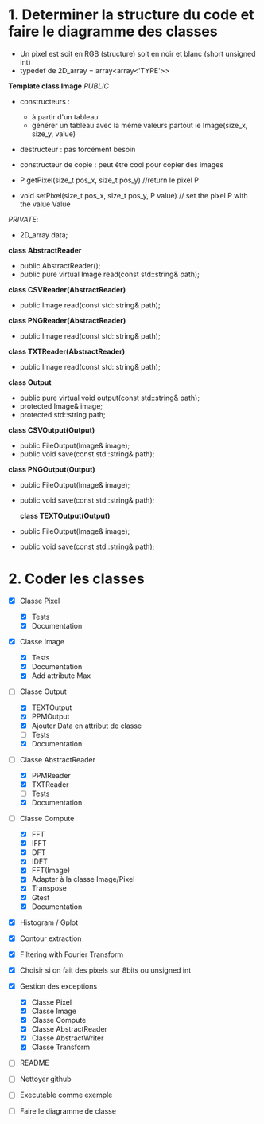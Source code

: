 # 1. Determiner la structure du code et faire le diagramme des classes

* Un pixel est soit en RGB (structure) soit en noir et blanc (short unsigned int)
* typedef de 2D_array = array<array<'TYPE'>>

**Template <Pixel> class Image** 
_PUBLIC_
* constructeurs : 
  * à partir d'un tableau
  * générer un tableau avec la même valeurs partout ie Image(size_x, size_y, value)

* destructeur : pas forcément besoin

* constructeur de copie : peut être cool pour copier des images

* P getPixel(size_t pos_x, size_t pos_y) //return le pixel P
* void setPixel(size_t pos_x, size_t pos_y, P value) // set the pixel P with the value Value

_PRIVATE_:
* 2D_array<Pixel> data;

**class AbstractReader**
* public AbstractReader();
* public pure virtual Image read(const std::string& path);

**class CSVReader(AbstractReader)**
* public Image read(const std::string& path);

**class PNGReader(AbstractReader)**
* public Image read(const std::string& path);

**class TXTReader(AbstractReader)**
* public Image read(const std::string& path);


**class Output**
* public pure virtual void output(const std::string& path);
* protected Image& image;
* protected std::string path;

**class CSVOutput(Output)**
* public FileOutput(Image& image);
* public void save(const std::string& path);

**class PNGOutput(Output)**
* public FileOutput(Image& image);
* public void save(const std::string& path);
  
  **class TEXTOutput(Output)**
* public FileOutput(Image& image);
* public void save(const std::string& path);

# 2. Coder les classes

- [x] Classe Pixel
  - [x] Tests
  - [x] Documentation
- [x] Classe Image
  - [x] Tests
  - [x] Documentation
  - [x] Add attribute Max
- [ ] Classe Output
  - [x] TEXTOutput
  - [x] PPMOutput
  - [x] Ajouter Data en attribut de classe
  - [ ] Tests
  - [x] Documentation
- [ ] Classe AbstractReader
  - [x] PPMReader
  - [x] TXTReader
  - [ ] Tests
  - [x] Documentation
- [ ] Classe Compute
  - [x] FFT
  - [x] IFFT
  - [x] DFT
  - [x] IDFT
  - [x] FFT(Image)
  - [x] Adapter à la classe Image/Pixel
  - [x] Transpose
  - [x] Gtest
  - [x] Documentation
- [x] Histogram / Gplot
- [x] Contour extraction 
- [x] Filtering with Fourier Transform

- [x] Choisir si on fait des pixels sur 8bits ou unsigned int
- [x] Gestion des exceptions
  - [x] Classe Pixel
  - [x] Classe Image
  - [x] Classe Compute
  - [x] Classe AbstractReader
  - [x] Classe AbstractWriter
  - [x] Classe Transform

- [ ] README
- [ ] Nettoyer github
- [ ] Executable comme exemple
- [ ] Faire le diagramme de classe


